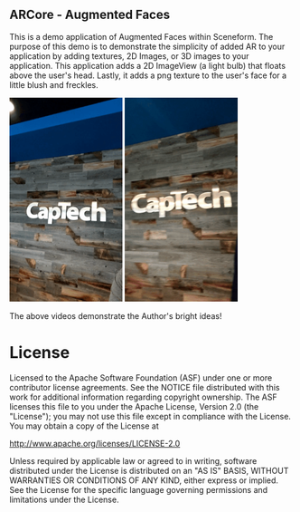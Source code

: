 
## ARCore - Augmented Faces

This is a demo application of Augmented Faces within Sceneform. The purpose of this demo is to demonstrate the simplicity of added AR to your application by adding textures, 2D Images, or 3D images to your application. This application adds a 2D ImageView (a light bulb) that floats above the user's head. Lastly, it adds a png texture to the user's face for a little blush and freckles. 

<img src="content/augmented_face_1.gif" alt="drawing" width="200"/>
<img src="content/augmented_face_2.gif" alt="drawing" width="200"/>

The above videos demonstrate the Author's bright ideas! 


# License
Licensed to the Apache Software Foundation (ASF) under one or more contributor license agreements. See the NOTICE file distributed with this work for additional information regarding copyright ownership. The ASF licenses this file to you under the Apache License, Version 2.0 (the "License"); you may not use this file except in compliance with the License. You may obtain a copy of the License at

http://www.apache.org/licenses/LICENSE-2.0

Unless required by applicable law or agreed to in writing, software distributed under the License is distributed on an "AS IS" BASIS, WITHOUT WARRANTIES OR CONDITIONS OF ANY KIND, either express or implied. See the License for the specific language governing permissions and limitations under the License.